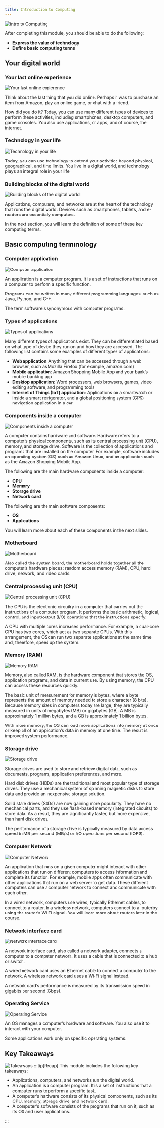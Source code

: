 ```yaml
---
title: Introduction to Computing
---
```

![intro to Computing](../../../assets/intro_computing/intro.png)

After completing this module, you should be able to do the following:

- **Express the value of technology**
- **Define basic computing terms**

## Your digital world

### Your last online experience

![Your last online expierence](../../../assets/intro_computing/online_exp.png)

Think about the last thing that you did online. Perhaps it was to purchase an item from Amazon, play an online game, or chat with a friend.

How did you do it? Today, you can use many different types of devices to perform these activities, including smartphones, desktop computers, and game consoles. You also use applications, or apps, and of course, the internet.

### Technology in your life

![Technology in your life](../../../assets/intro_computing/techno_life.png)

Today, you can use technology to extend your activities beyond physical, geographical, and time limits. You live in a digital world, and technology plays an integral role in your life.

### Building blocks of the digital world

![Building blocks of the digital world](../../../assets/intro_computing/building_blocks.png)

Applications, computers, and networks are at the heart of the technology that runs the digital world. Devices such as smartphones, tablets, and e-readers are essentially computers.

In the next section, you will learn the definition of some of these key computing terms.

## Basic computing terminology

### Computer application

![Computer application](../../../assets/intro_computing/pc_app.png)

An application is a computer program. It is a set of instructions that runs on a computer to perform a specific function.

Programs can be written in many different programming languages, such as Java, Python, and C++.

The term softwareis synonymous with computer programs.

### Types of applications

![Types of applications](../../../assets/intro_computing/app_types.png)

Many different types of applications exist. They can be differentiated based on what type of device they run on and how they are accessed. The following list contains some examples of different types of applications:

- **Web application**: Anything that can be accessed through a web browser, such as Mozilla Firefox (for example, amazon.com)
- **Mobile application**: Amazon Shopping Mobile App and your bank’s mobile banking app
- **Desktop application**: Word processors, web browsers, games, video editing software, and programming tools
- **Internet of Things (IoT) application**: Applications on a smartwatch or inside a smart refrigerator, and a global positioning system (GPS) navigation application in a car

### Components inside a computer

![Components inside a computer](../../../assets/intro_computing/inside_components.png)

A computer contains hardware and software. Hardware refers to a computer’s physical components, such as its central processing unit (CPU), memory, and storage drive. Software is the collection of applications and programs that are installed on the computer. For example, software includes an operating system (OS) such as Amazon Linux, and an application such as the Amazon Shopping Mobile App.

The following are the main hardware components inside a computer:

- **CPU**
- **Memory**
- **Storage drive**
- **Network card**

The following are the main software components:

- **OS**
- **Applications**

You will learn more about each of these components in the next slides.

### Motherboard

![Motherboard](../../../assets/intro_computing/motherboard.png)

Also called the system board, the motherboard holds together all the computer’s hardware pieces: random access memory (RAM), CPU, hard drive, network, and video cards.

### Central processing unit (CPU)

![Central processing unit (CPU)](../../../assets/intro_computing/cpu.png)

The CPU is the electronic circuitry in a computer that carries out the instructions of a computer program. It performs the basic arithmetic, logical, control, and input/output (I/O) operations that the instructions specify.

A CPU with multiple cores increases performance. For example, a dual-core CPU has two cores, which act as two separate CPUs. With this arrangement, the OS can run two separate applications at the same time and, therefore, speed up the system.

### Memory (RAM)

![Memory RAM](../../../assets/intro_computing/memory.png)

Memory, also called RAM, is the hardware component that stores the OS, application programs, and data in current use. By using memory, the CPU can access these resources quickly.

The basic unit of measurement for memory is bytes, where a byte represents the amount of memory needed to store a character (8 bits). Because memory sizes in computers today are large, they are typically measured in units of megabytes (MB) or gigabytes (GB). A MB is approximately 1 million bytes, and a GB is approximately 1 billion bytes.

With more memory, the OS can load more applications into memory at once or keep all of an application’s data in memory at one time. The result is improved system performance.

### Storage drive

![Storage drive](../../../assets/intro_computing/storage.png)

Storage drives are used to store and retrieve digital data, such as documents, programs, application preferences, and more.

Hard disk drives (HDDs) are the traditional and most popular type of storage drives. They use a mechanical system of spinning magnetic disks to store data and provide an inexpensive storage solution.

Solid state drives (SSDs) are now gaining more popularity. They have no mechanical parts, and they use flash-based memory (integrated circuits) to store data. As a result, they are significantly faster, but more expensive, than hard disk drives.

The performance of a storage drive is typically measured by data access speed in MB per second (MB/s) or I/O operations per second (IOPS).

### Computer Network

![Computer Network](../../../assets/intro_computing/network.png)

An application that runs on a given computer might interact with other applications that run on different computers to access information and complete its function. For example, mobile apps often communicate with other applications that run on a web server to get data. These different computers can use a computer network to connect and communicate with each other.

In a wired network, computers use wires, typically Ethernet cables, to connect to a router. In a wireless network, computers connect to a routerby using the router’s Wi-Fi signal. You will learn more about routers later in the course.

### Network interface card

![Network interface card](../../../assets/intro_computing/network_card.png)

A network interface card, also called a network adapter, connects a computer to a computer network. It uses a cable that is connected to a hub or switch.

A wired network card uses an Ethernet cable to connect a computer to the network. A wireless network card uses a Wi-Fi signal instead.

A network card’s performance is measured by its transmission speed in gigabits per second (Gbps).

### Operating Service

![Operating Service](../../../assets/intro_computing/os.png)

An OS manages a computer’s hardware and software. You also use it to interact with your computer.

Some applications work only on specific operating systems.

## Key Takeaways

![Takeaways](../../../assets/intro_computing/takeaways.png)
:::tip[Recap]
This module includes the following key takeaways:

- Applications, computers, and networks run the digital world.
- An application is a computer program. It is a set of instructions that a computer runs to perform a specific task.
- A computer’s hardware consists of its physical components, such as its CPU, memory, storage drive, and network card.
- A computer’s software consists of the programs that run on it, such as its OS and user applications.

:::